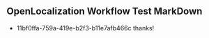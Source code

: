 ## OpenLocalization Workflow Test MarkDown
* 11bf0ffa-759a-419e-b2f3-b11e7afb466c thanks!

<!--HONumber=Jul16_HO5-->



